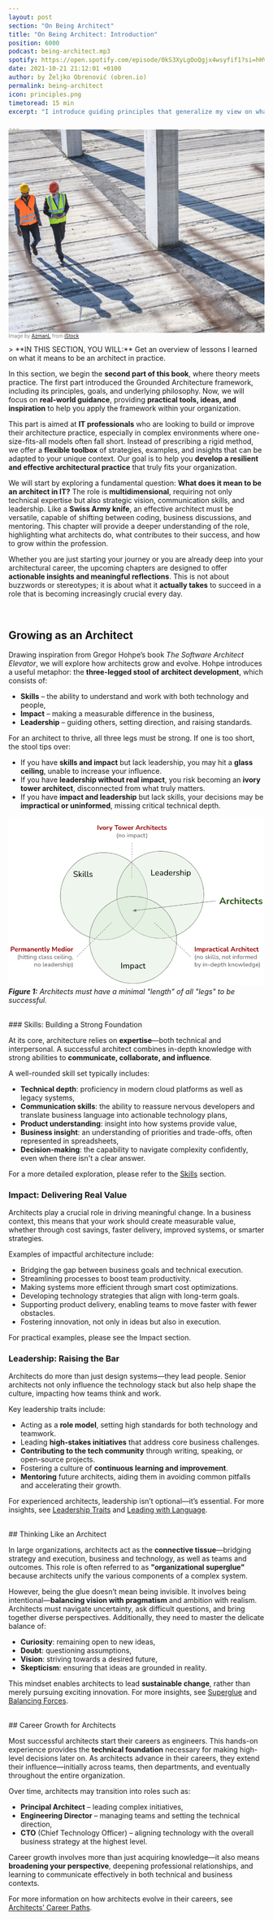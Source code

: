 ```yaml
---
layout: post
section: "On Being Architect"
title: "On Being Architect: Introduction"
position: 6000
podcast: being-architect.mp3
spotify: https://open.spotify.com/episode/0kS3XyLgOoQgjx4wsyfif1?si=hHV8N6DpS5G10ir7PE9YaQ
date: 2021-10-21 21:12:01 +0100
author: by Željko Obrenović (obren.io)
permalink: being-architect
icon: principles.png
timetoread: 15 min
excerpt: "I introduce guiding principles that generalize my view on what it means to be an architect in practice."

---
```

<img style="margin-top: -20px; width: 100%; height: 400px; object-fit: cover" 
     src="assets/images/istock/iStock-1194454929.jpg">
<div style="font-size: 70%; margin-top: -16px; color: grey; margin-bottom: 12px">
Image by <a target="_blank" href="https://www.istockphoto.com/en/portfolio/AzmanL">AzmanL</a> from <a target="_blank" href="https://www.istockphoto.com/">iStock</a>
</div>
<style>
 .quote {
     border-left: 8px solid #d9ead3;
     padding-left: 36px;
     margin-top: 30px;
     margin-bottom: 40px;
     font-size: 140%;
     font-style: normal;
     color:#888;
 }
    @media only screen and (max-width: 768px) {
        [class="quote"] {
            display: none;
        }
    }
</style>
> **IN THIS SECTION, YOU WILL:**  Get an overview of lessons I learned on what it means to be an architect in practice.

<br>

In this section, we begin the **second part of this book**, where theory meets practice. The first part introduced the Grounded Architecture framework, including its principles, goals, and underlying philosophy. Now, we will focus on **real-world guidance**, providing **practical tools, ideas, and inspiration** to help you apply the framework within your organization.

This part is aimed at **IT professionals** who are looking to build or improve their architecture practice, especially in complex environments where one-size-fits-all models often fall short. Instead of prescribing a rigid method, we offer a **flexible toolbox** of strategies, examples, and insights that can be adapted to your unique context. Our goal is to help you **develop a resilient and effective architectural practice** that truly fits your organization.

We will start by exploring a fundamental question: **What does it mean to be an architect in IT?** The role is **multidimensional**, requiring not only technical expertise but also strategic vision, communication skills, and leadership. Like a **Swiss Army knife**, an effective architect must be versatile, capable of shifting between coding, business discussions, and mentoring. This chapter will provide a deeper understanding of the role, highlighting what architects do, what contributes to their success, and how to grow within the profession.

Whether you are just starting your journey or you are already deep into your architectural career, the upcoming chapters are designed to offer **actionable insights and meaningful reflections**. This is not about buzzwords or stereotypes; it is about what it **actually takes** to succeed in a role that is becoming increasingly crucial every day.

<br>

## Growing as an Architect

Drawing inspiration from Gregor Hohpe’s book *The Software Architect Elevator*, we will explore how architects grow and evolve. Hohpe introduces a useful metaphor: the **three-legged stool of architect development**, which consists of:

* **Skills** – the ability to understand and work with both technology and people,
* **Impact** – making a measurable difference in the business,
* **Leadership** – guiding others, setting direction, and raising standards.

For an architect to thrive, all three legs must be strong. If one is too short, the stool tips over:

* If you have **skills and impact** but lack leadership, you may hit a **glass ceiling**, unable to increase your influence.
* If you have **leadership without real impact**, you risk becoming an **ivory tower architect**, disconnected from what truly matters.
* If you have **impact and leadership** but lack skills, your decisions may be **impractical or uninformed**, missing critical technical depth.

![](assets/images/arch/architect-legs.png)
***Figure 1:** Architects must have a minimal "length" of all "legs" to be successful.*

<br>
### Skills: Building a Strong Foundation

At its core, architecture relies on **expertise**—both technical and interpersonal. A successful architect combines in-depth knowledge with strong abilities to **communicate, collaborate, and influence**.

A well-rounded skill set typically includes:

* **Technical depth**: proficiency in modern cloud platforms as well as legacy systems,
* **Communication skills**: the ability to reassure nervous developers and translate business language into actionable technology plans,
* **Product understanding**: insight into how systems provide value,
* **Business insight**: an understanding of priorities and trade-offs, often represented in spreadsheets,
* **Decision-making**: the capability to navigate complexity confidently, even when there isn't a clear answer.

For a more detailed exploration, please refer to the [Skills](skills) section.

### Impact: Delivering Real Value

Architects play a crucial role in driving meaningful change. In a business context, this means that your work should create measurable value, whether through cost savings, faster delivery, improved systems, or smarter strategies.

Examples of impactful architecture include:

- Bridging the gap between business goals and technical execution.
- Streamlining processes to boost team productivity.
- Making systems more efficient through smart cost optimizations.
- Developing technology strategies that align with long-term goals.
- Supporting product delivery, enabling teams to move faster with fewer obstacles.
- Fostering innovation, not only in ideas but also in execution.

For practical examples, please see the Impact section.

### Leadership: Raising the Bar

Architects do more than just design systems—they lead people. Senior architects not only influence the technology stack but also help shape the culture, impacting how teams think and work.

Key leadership traits include:

* Acting as a **role model**, setting high standards for both technology and teamwork.
* Leading **high-stakes initiatives** that address core business challenges.
* **Contributing to the tech community** through writing, speaking, or open-source projects.
* Fostering a culture of **continuous learning and improvement**.
* **Mentoring** future architects, aiding them in avoiding common pitfalls and accelerating their growth.

For experienced architects, leadership isn’t optional—it’s essential. For more insights, see [Leadership Traits](leadership) and [Leading with Language](leading-with-language).

<br>
## Thinking Like an Architect

In large organizations, architects act as the **connective tissue**—bridging strategy and execution, business and technology, as well as teams and outcomes. This role is often referred to as **"organizational superglue"** because architects unify the various components of a complex system.

However, being the glue doesn’t mean being invisible. It involves being intentional—**balancing vision with pragmatism** and ambition with realism. Architects must navigate uncertainty, ask difficult questions, and bring together diverse perspectives. Additionally, they need to master the delicate balance of:

* **Curiosity**: remaining open to new ideas,
* **Doubt**: questioning assumptions,
* **Vision**: striving towards a desired future,
* **Skepticism**: ensuring that ideas are grounded in reality.

This mindset enables architects to lead **sustainable change**, rather than merely pursuing exciting innovation. For more insights, see [Superglue](superglue) and [Balancing Forces](balancing).

<br>
## Career Growth for Architects

Most successful architects start their careers as engineers. This hands-on experience provides the **technical foundation** necessary for making high-level decisions later on. As architects advance in their careers, they extend their influence—initially across teams, then departments, and eventually throughout the entire organization.

Over time, architects may transition into roles such as:

* **Principal Architect** – leading complex initiatives,
* **Engineering Director** – managing teams and setting the technical direction,
* **CTO** (Chief Technology Officer) – aligning technology with the overall business strategy at the highest level.

Career growth involves more than just acquiring knowledge—it also means **broadening your perspective**, deepening professional relationships, and learning to communicate effectively in both technical and business contexts.

For more information on how architects evolve in their careers, see [Architects’ Career Paths](career-paths).